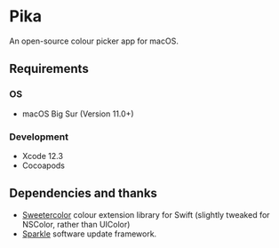 
# Pika

An open-source colour picker app for macOS.

## Requirements

### OS

- macOS Big Sur (Version 11.0+)

### Development

- Xcode 12.3
- Cocoapods

## Dependencies and thanks

- [Sweetercolor](https://github.com/jathu/sweetercolor) colour extension library for Swift (slightly tweaked for NSColor, rather than UIColor)
- [Sparkle](https://cocoapods.org/pods/Sparkle) software update framework.